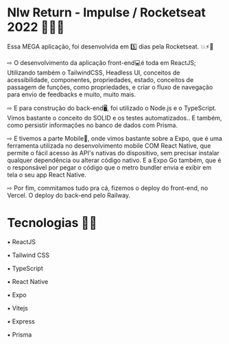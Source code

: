 # Nlw Return -  Impulse / Rocketseat 2022 🚀🚀🚀

Essa MEGA aplicação, foi desenvolvida em 5️⃣ dias pela Rocketseat.  💥⚡️🚀  



⇨ O desenvolvimento da aplicação front-end💻é toda em ReactJS; Utilizando também o TailwindCSS, Headless UI, 
conceitos de acessibilidade, componentes, propriedades, estado, conceitos de passagem de funções, como propriedades, e criar o fluxo 
de navegação para envio de feedbacks e muito, muito mais.


⇨ E para construção do back-end🖥, foi utilizado o Node.js e o TypeScript. 
Vimos bastante o conceito do SOLID e os testes automatizados.. E também, como persistir informações no banco de dados com Prisma.



⇨ E tivemos a parte Mobile📱, onde vimos bastante sobre a Expo, que é uma ferramenta utilizada no desenvolvimento mobile COM React Native,
que permite o fácil acesso às API's nativas do dispositivo, sem precisar instalar qualquer dependência ou alterar código nativo. 
E a Expo Go também, que é o responsável por pegar o código que o metro bundler envia e exibir em tela o seu app React Native.


⇨ Por fim, commitamos tudo pra cá, fizemos o deploy do front-end, no Vercel. O deploy do back-end pelo Railway.



# Tecnologias 👩‍💻


▪️ ReactJS

▪️ Tailwind CSS

▪️ TypeScript

▪️ React Native

▪️ Expo

▪️ Vitejs

▪️ Express

▪️ Prisma
